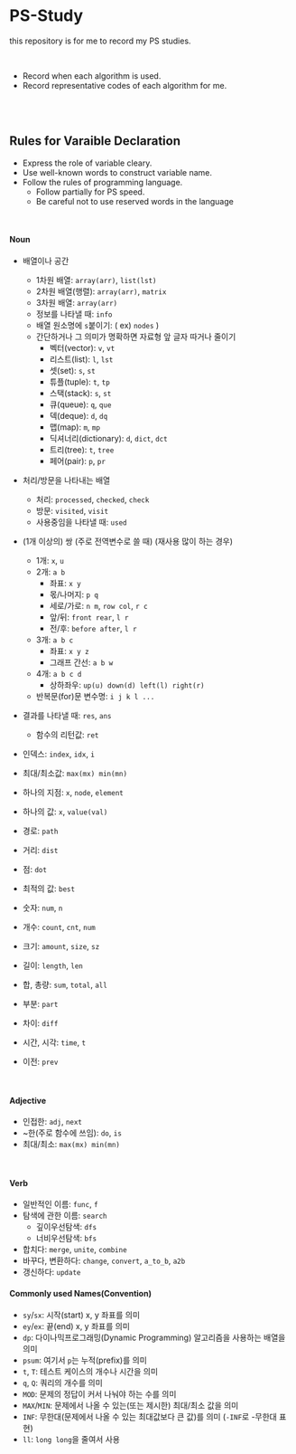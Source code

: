 
# PS-Study
this repository is for me to record my PS studies.  

<br>

- Record when each algorithm is used.
- Record representative codes of each algorithm for me.



<br><br>


## Rules for Varaible Declaration
- Express the role of variable cleary.
- Use well-known words to construct variable name.
- Follow the rules of programming language.
	- Follow partially for PS speed.
	- Be careful not to use reserved words in the language

<br>

#### Noun
- 배열이나 공간
	- 1차원 배열: `array(arr)`, `list(lst)`
	- 2차원 배열(행렬): `array(arr)`, `matrix`
	- 3차원 배열: `array(arr)`
	- 정보를 나타낼 때: `info`
	- 배열 원소명에 `s`붙이기: ( ex) `nodes` )
	- 간단하거나 그 의미가 명확하면 자료형 앞 글자 따거나 줄이기
		- 벡터(vector): `v`, `vt`
		- 리스트(list): `l`, `lst`
		- 셋(set): `s`, `st`
		- 튜플(tuple): `t`, `tp`
		- 스택(stack): `s`, `st`
		- 큐(queue): `q`, `que`
		- 덱(deque): `d`, `dq`
		- 맵(map): `m`, `mp`
		- 딕셔너리(dictionary): `d`, `dict`, `dct`
		- 트리(tree): `t`, `tree`
		- 페어(pair): `p`, `pr`


- 처리/방문을 나타내는 배열
	- 처리: `processed`, `checked`, `check`
	- 방문: `visited`, `visit`
	- 사용중임을 나타낼 때: `used`


- (1개 이상의) 쌍 (주로 전역변수로 쓸 때) (재사용 많이 하는 경우)
	- 1개: `x`, `u`
	- 2개: `a b`
		- 좌표: `x y`
		- 몫/나머지: `p q`
		- 세로/가로: `n m`, `row col`, `r c`
		- 앞/뒤: `front rear`, `l r`
		- 전/후: `before after`, `l r`
	- 3개: `a b c`
		- 좌표: `x y z`
		- 그래프 간선: `a b w`
	- 4개: `a b c d`
		- 상하좌우: `up(u) down(d) left(l) right(r)`
	- 반복문(for)문 변수명: `i j k l ...`
	
- 결과를 나타낼 때: `res`, `ans`
	- 함수의 리턴값: `ret`  

- 인덱스: `index`, `idx`, `i`

- 최대/최소값: `max(mx) min(mn)`
- 하나의 지점: `x`, `node`, `element`
- 하나의 값: `x`, `value(val)`
- 경로: `path`
- 거리: `dist`
- 점: `dot`
- 최적의 값: `best`
- 숫자: `num`, `n`
- 개수: `count`, `cnt`, `num`
- 크기: `amount`, `size`, `sz`  
- 길이: `length`, `len`  
- 합, 총량: `sum`, `total`, `all`  
- 부분: `part`  
- 차이: `diff`
- 시간, 시각: `time`, `t`
- 이전: `prev`

<br>


#### Adjective
- 인접한: `adj`, `next`
- ~한(주로 함수에 쓰임): `do`, `is`
- 최대/최소: `max(mx) min(mn)`
<br>

#### Verb
- 일반적인 이름: `func`, `f`
- 탐색에 관한 이름: `search`
	- 깊이우선탐색: `dfs`
	- 너비우선탐색: `bfs`
- 합치다: `merge`, `unite`, `combine`
- 바꾸다, 변환하다: `change`, `convert`, `a_to_b`, `a2b`
- 갱신하다: `update`


#### Commonly used Names(Convention)
- `sy`/`sx`: 시작(start) x, y 좌표를 의미  
- `ey`/`ex`: 끝(end) x, y 좌표를 의미  
- `dp`: 다이나믹프로그래밍(Dynamic Programming) 알고리즘을 사용하는 배열을 의미  
- `psum`: 여기서 `p`는 누적(prefix)를 의미  
- `t`, `T`: 테스트 케이스의 개수나 시간을 의미  
- `q`, `Q`: 쿼리의 개수를 의미
- `MOD`: 문제의 정답이 커서 나눠야 하는 수를 의미
- `MAX`/`MIN`: 문제에서 나올 수 있는(또는 제시한) 최대/최소 값을 의미
- `INF`: 무한대(문제에서 나올 수 있는 최대값보다 큰 값)를 의미 (`-INF`로 -무한대 표현)
- `ll`: `long long`을 줄여서 사용
